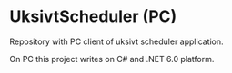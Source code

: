 # UksivtScheduler (PC)
Repository with PC client of uksivt scheduler application.

On PC this project writes on C# and .NET 6.0 platform.
